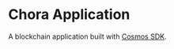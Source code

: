 # Chora Application

A blockchain application built with [Cosmos SDK](https://docs.cosmos.network/).
